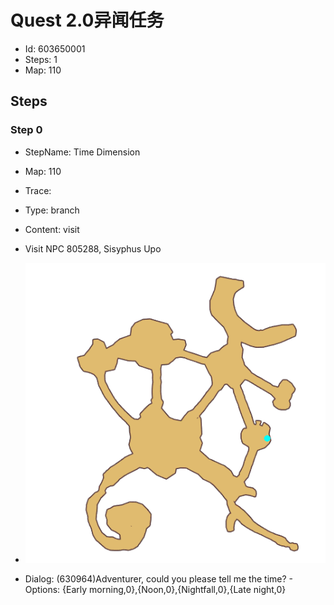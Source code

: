 # Quest 2.0异闻任务

- Id: 603650001
- Steps: 1
- Map: 110

## Steps

### Step 0
- StepName:  Time Dimension
- Map:  110
- Trace:  
- Type:  branch
- Content:  visit
- Visit NPC 805288, Sisyphus Upo

- ![images/603650001_0.png](images/603650001_0.png)
- Dialog: (630964)Adventurer, could you please tell me the time? - Options: {Early morning,0},{Noon,0},{Nightfall,0},{Late night,0}


